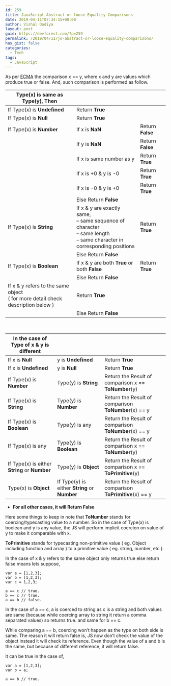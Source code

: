 ```yaml
---
id: 259
title: JavaScript Abstract or loose Equality Comparisons
date: 2019-04-11T07:34:15+00:00
author: Vishal Dodiya
layout: post
guid: https://devforest.com/?p=259
permalink: /2019/04/11/js-abstract-or-loose-equality-comparisons/
has_gist: false
categories:
  - Tech
tags:
  - JavaScript
---
```

As per [ECMA](http://www.ecma-international.org/ecma-262/5.1/#sec-11.9.3) the comparison x == y, where x and y are values which produce true or false. And, such comparison is performed as follow.


| Type(x) is same as Type(y), Then     |                              |                  |
|--------------------------------------|------------------------------|------------------|
| If Type(x) is **Undefined**          | Return **True**              |                  |
| If Type(x) is **Null**               | Return **True**              |                  |
| If Type(x) is **Number**             | If x is **NaN**              | Return **False** |
|                                      | If y is **NaN**              | Return **False** |
|                                      | If x is same number as y     | Return **True**  |
|                                      | If x is +0 & y is -0         | Return **True**  |
|                                      | If x is -0 & y is +0         | Return **True**  |
|                                      | Else Return **False**        |                  |
| If Type(x) is **String**             | If x & y are exactly same, <br/>– same sequence of character <br/>– same length <br/>– same character in <br/>corresponding positions                 | Return **True**  |
|                                      | Else Return **False**        |                  |
| If Type(x) is **Boolean**            | If x & y are both **True** or both **False** | Return **True** |
|                                      | Else Return **False**        |                  |
| If x & y refers to the same object <br/>( for more detail check description below ) | Return **True** ||
|                                      | Else Return **False**        |                  |

<br/>

| In the case of Type of x & y is different     |                                               |                 |
|-----------------------------------------------|-----------------------------------------------|-----------------|
| If x is **Null**                              | y is **Undefined**                            | Return **True** |
| If x is **Undefined**                         | y is **Null**                                 | Return **True** |
| If Type(x) is **Number**                      | Type(y) is **String**                         | Return the Result of comparison x == **ToNumber**(y) |
| If Type(x) is **String**                      | Type(y) is **Number**                         | Return the Result of comparison **ToNumber**(x) == y |
| If Type(x) is **Boolean**                     | Type(y) is any                                | Return the Result of comparison **ToNumber**(x) == y |
| If Type(x) is any                             | Type(y) is **Boolean**                        | Return the Result of comparison x == **ToNumber**(y) |
| If Type(x) is either **String** or **Number** | Type(y) is **Object**                         | Return the Result of comparison x == **ToPrimitive**(y) |
| Type(x) is **Object**                         | If Type(y) is either **String** or **Number** | Return the Result of comparison **ToPrimitive**(x) == y |


  * **For all other cases, it will Return False**

Here some things to keep in note that **ToNumber** stands for coercing/typecasting value to a number. So in the case of Type(x) is boolean and y is any value, the JS will perform implicit coercion on value of y to make it comparable with x.

**ToPrimitive** stands for typecasting non-primitive value ( eg. Object including function and array ) to a primitive value ( eg. string, number, etc ). 

In the case of x & y refers to the same object only returns true else return false means lets suppose,

```
var a = [1,2,3];
var b = [1,2,3];
var c = 1,2,3;

a == c // true.
b == c // true.
a == b // false.
```

In the case of a == c, a is coerced to string as c is a string and both values are same (because while coercing array to string it return a comma separated values) so returns true. and same for b == c. 

While comparing a == b, coercing won&#8217;t happen as the type on both side is same. The reason it will return false is, JS now don&#8217;t check the value of the object instead it will check its reference. Even though the value of a and b is the same, but because of different reference, it will return false.

It can be true in the case of, 

```
var a = [1,2,3];
var b = a;

a == b // true.
```
